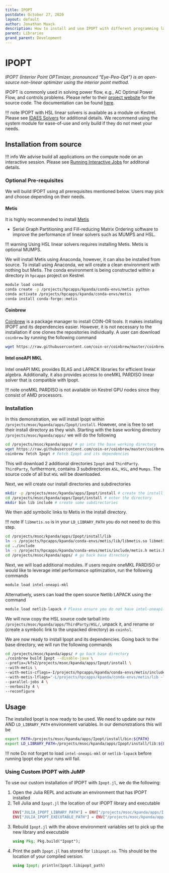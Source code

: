 ```yaml
---
title: IPOPT
postdate: October 27, 2020
layout: default
author: Jonathan Maack
description: How to install and use IPOPT with different programming languages
parent: Libraries
grand_parent: Development
---
```


# IPOPT

*IPOPT (Interior Point OPTimizer, pronounced "Eye-Pea-Opt") is an open-source non-linear optimizer using the interior point method.*

IPOPT is commonly used in solving power flow, e.g., AC Optimal Power Flow, and controls problems. Please refer to their [project website](https://github.com/coin-or/Ipopt) for the source code. The documentation can be found [here](https://coin-or.github.io/Ipopt/index.html).

!!! note
    IPOPT with HSL linear solvers is available as a module on Kestrel. Please see [IDAES Solvers](./idaes_solvers.md) for additional details. We recommend using the system module for ease-of-use and only build if they do not meet your needs.


## Installation from source

!!! info
    We advise build all applications on the compute node on an interactive session. Please see [Running Interactive Jobs](../Slurm/interactive_jobs.md#running-interactive-jobs) for additonal details.

### Optional Pre-requisites

We will build IPOPT using all prerequisites mentioned below. Users may pick and
choose depending on their needs.

#### Metis
It is highly recommended to install [Metis](https://github.com/KarypisLab/METIS.git)
- Serial Graph Partitioning and  Fill-reducing Matrix Ordering software to 
improve the performance of linear solvers such as MUMPS and HSL.

!!! warning
    Using HSL linear solvers requires installing Metis. Metis is optional MUMPS.

We will install Metis using Anaconda, however, it can also be installed from source.
To install using Anaconda, we will create a clean environment with nothing but Metis.
The conda environment is being constructed within a directory in `hpcapps` project on 
Kestrel. 

```bash
module load conda
conda create -p /projects/hpcapps/kpanda/conda-envs/metis python
conda activate /projects/hpcapps/kpanda/conda-envs/metis
conda install conda-forge::metis
```

#### Coinbrew
[Coinbrew](https://github.com/coin-or/coinbrew) is a package manager to install
COIN-OR tools. It makes installing IPOPT and its dependencies easier. However, it 
is not necessary to the installation if one clones the repositories individually.
A user can download `coinbrew` by running the following command

```bash
wget https://raw.githubusercontent.com/coin-or/coinbrew/master/coinbrew
```

#### Intel oneAPI MKL
Intel oneAPI MKL provides BLAS and LAPACK libraries for efficient linear algebra.
Additionally, it also provides access to oneMKL PARDISO linear solver that is 
compatible with Ipopt.

!!! note
    oneMKL PARDISO is not available on Kestrel GPU nodes since they consist of AMD processors.

### Installation

In this demonstration, we will install Ipopt within
`/projects/msoc/kpanda/apps/Ipopt/install`. However, one is free to set their
install directory as they wish. Starting with the base working directory
`/projects/msoc/kpanda/apps/` we will do the following

```bash
cd /projects/msoc/kpanda/apps/ # go into the base working directory
wget https://raw.githubusercontent.com/coin-or/coinbrew/master/coinbrew # install coinbrew
coinbrew fetch Ipopt # Fetch Ipopt and its dependencies
```

This will download 2 additional directories `Ipopt` and `ThirdParty`.
`ThirdParty`, furthermore, contains 3 subdirectories `ASL`, `HSL`, and `Mumps`.
The source code of all but `HSL` will be downloaded. 

Next, we will create our install directories and subdirectories

```bash
mkdir -p /projects/msoc/kpanda/apps/Ipopt/install # create the install directory
cd /projects/msoc/kpanda/apps/Ipopt/install # enter the directory
mkdir bin lib include # create some subdirectories
```

We then add symbolic links to Metis in the install directory. 

!!! note
    If `libmetis.so` is in your `LD_LIBRARY_PATH` you do not need to do this step.

```bash
cd /projects/msoc/kpanda/apps/Ipopt/install/lib
ln -s /projects/hpcapps/kpanda/conda-envs/metis/lib/libmetis.so libmetis.so
cd ../include
ln -s /projects/hpcapps/kpanda/conda-envs/metis/include/metis.h metis.h
cd /projects/msoc/kpanda/apps/ # go back base directory
```

Next, we will load additional modules. If users require oneMKL PARDISO or would
like to leverage intel performance optimization, run the following commands

```bash
module load intel-oneapi-mkl
```

Alternatively, users can load the open source Netlib LAPACK using the command

```bash
module load netlib-lapack # Please ensure you do not have intel-oneapi-mkl loaded
```

We will now copy the HSL source code tarball into 
`/projects/msoc/kpanda/apps/ThirdParty/HSL/`, unpack it, and rename or (create a 
symbolic link to the unpacked directory) as `coinhsl`. 

We are now ready to install Ipopt and its dependencies. Going back to the base 
directory, we will run the following commands

```bash
cd /projects/msoc/kpanda/apps/ # go back base directory
./coinbrew build Ipopt --disable-java \
--prefix=/kfs2/projects/msoc/kpanda/apps/Ipopt/install \
--with-metis \
--with-metis-cflags=-I/projects/hpcapps/kpanda/conda-envs/metis/include \
--with-metis-lflags="-L/projects/hpcapps/kpanda/conda-envs/metis/lib -lmetis" \
--parallel-jobs 4 \
--verbosity 4 \
--reconfigure
```

## Usage

The installed Ipopt is now ready to be used. We need to update our `PATH` AND 
`LD_LIBRARY_PATH` environment variables. In our demonstrations this will be

```bash
export PATH=/projects/msoc/kpanda/apps/Ipopt/install/bin:${PATH}
export LD_LIBRARY_PATH=/projects/msoc/kpanda/apps/Ipopt/install/lib:${LD_LIBRARY_PATH}
```

!!! note
    Do not forget to load `intel-oneapi-mkl` or `netlib-lapack` before running Ipopt else your runs will fail.

### Using Custom IPOPT with JuMP

To use our custom installation of IPOPT with `Ipopt.jl`, we do the following:

1. Open the Julia REPL and activate an environment that has IPOPT installed
2. Tell Julia and `Ipopt.jl` the location of our IPOPT library and executable
    ```julia
    ENV["JULIA_IPOPT_LIBRARY_PATH"] = ENV["/projects/msoc/kpanda/apps/Ipopt/install/lib"]
    ENV["JULIA_IPOPT_EXECUTABLE_PATH"] = ENV["/projects/msoc/kpanda/apps/Ipopt/install/bin"]
    ```
3. Rebuild `Ipopt.jl` with the above environment variables set to pick up the new library and executable
    ```julia
    using Pkg; Pkg.build("Ipopt");
    ```
4. Print the path `Ipopt.jl` has stored for `libipopt.so`. This should be the location of your compiled version.
    ```julia
    using Ipopt; println(Ipopt.libipopt_path)
    ```